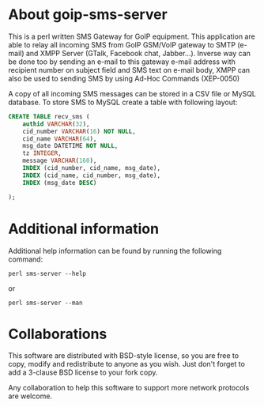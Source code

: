 # About goip-sms-server

This is a perl written SMS Gateway for GoIP equipment. This application are
able to relay all incoming SMS from GoIP GSM/VoIP gateway to SMTP (e-mail) and
XMPP Server (GTalk, Facebook chat, Jabber...). Inverse way can be done too by
sending an e-mail to this gateway e-mail address with recipient number on
subject field and SMS text on e-mail body, XMPP can also be used to sending
SMS by using Ad-Hoc Commands (XEP-0050)

A copy of all incoming SMS messages can be stored in a CSV file or MySQL
database. To store SMS to MySQL create a table with following layout:

```sql
CREATE TABLE recv_sms (
    authid VARCHAR(32),
    cid_number VARCHAR(16) NOT NULL,
    cid_name VARCHAR(64),
    msg_date DATETIME NOT NULL,
    tz INTEGER,
    message VARCHAR(160),
    INDEX (cid_number, cid_name, msg_date),
    INDEX (cid_name, cid_number, msg_date),
    INDEX (msg_date DESC)

);
```

# Additional information

Additional help information can be found by running the following command:

```
perl sms-server --help
```

or

```
perl sms-server --man
```

# Collaborations

This software are distributed with BSD-style license, so you are free to copy,
modify and redistribute to anyone as you wish. Just don't forget to add a 
3-clause BSD license to your fork copy.

Any collaboration to help this software to support more network protocols are
welcome.
